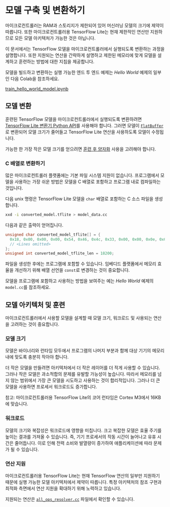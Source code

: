 # 모델 구축 및 변환하기

마이크로컨트롤러는 RAM과 스토리지가 제한되어 있어 머신러닝 모델의 크기에 제약이 따릅니다. 또한 마이크로컨트롤러용 TensorFlow Lite는 현재 제한적인 연산만 지원하므로 모든 모델 아키텍처가 가능한 것은 아닙니다.

이 문서에서는 TensorFlow 모델을 마이크로컨트롤러에서 실행되도록 변환하는 과정을 설명합니다. 또한 지원되는 연산을 간략하게 설명하고 제한된 메모리에 맞게 모델을 설계하고 훈련하는 방법에 대한 지침을 제공합니다.

모델을 빌드하고 변환하는 실행 가능한 엔드 투 엔드 예제는 *Hello World* 예제의 일부인 다음 Colab을 참조하세요.

<a class="button button-primary" href="https://colab.research.google.com/github/tensorflow/tensorflow/blob/master/tensorflow/lite/micro/examples/hello_world/train/train_hello_world_model.ipynb">train_hello_world_model.ipynb</a>

## 모델 변환

훈련된 TensorFlow 모델을 마이크로컨트롤러에서 실행되도록 변환하려면 [TensorFlow Lite 변환기 Python API](https://www.tensorflow.org/lite/convert/)를 사용해야 합니다. 그러면 모델이 [`FlatBuffer`](https://google.github.io/flatbuffers/)로 변환되어 모델 크기가 줄어들고 TensorFlow Lite 연산을 사용하도록 모델이 수정됩니다.

가능한 한 가장 작은 모델 크기를 얻으려면 [훈련 후 양자화](https://www.tensorflow.org/lite/performance/post_training_quantization) 사용을 고려해야 합니다.

### C 배열로 변환하기

많은 마이크로컨트롤러 플랫폼에는 기본 파일 시스템 지원이 없습니다. 프로그램에서 모델을 사용하는 가장 쉬운 방법은 모델을 C 배열로 포함하고 프로그램 내로 컴파일하는 것입니다.

다음 unix 명령은 TensorFlow Lite 모델을 `char` 배열로 포함하는 C 소스 파일을 생성합니다.

```bash
xxd -i converted_model.tflite > model_data.cc
```

다음과 같은 출력이 얻어집니다.

```c
unsigned char converted_model_tflite[] = {
  0x18, 0x00, 0x00, 0x00, 0x54, 0x46, 0x4c, 0x33, 0x00, 0x00, 0x0e, 0x00,
  // <Lines omitted>
};
unsigned int converted_model_tflite_len = 18200;
```

파일을 생성한 후에는 프로그램에 포함할 수 있습니다. 임베디드 플랫폼에서 메모리 효율을 개선하기 위해 배열 선언을 `const`로 변경하는 것이 중요합니다.

모델을 프로그램에 포함하고 사용하는 방법을 보여주는 예는 <em>Hello World</em> 예제의 <a><code>model.cc</code></a>를 참조하세요.

## 모델 아키텍처 및 훈련

마이크로컨트롤러에서 사용할 모델을 설계할 때 모델 크기, 워크로드 및 사용되는 연산을 고려하는 것이 중요합니다.

### 모델 크기

모델은 바이너리와 런타임 모두에서 프로그램의 나머지 부분과 함께 대상 기기의 메모리 내에 맞도록 충분히 작아야 합니다.

더 작은 모델을 만들려면 아키텍처에서 더 작은 레이어를 더 적게 사용할 수 있습니다. 그러나 작은 모델은 과소적합의 문제를 유발할 가능성이 높습니다. 따라서 메모리를 넘지 않는 범위에서 가장 큰 모델을 시도하고 사용하는 것이 합리적입니다. 그러나 더 큰 모델을 사용하면 프로세서 워크로드도 증가합니다.

참고: 마이크로컨트롤러용 TensorFlow Lite의 코어 런타임은 Cortex M3에서 16KB에 맞습니다.

### 워크로드

모델의 크기와 복잡성은 워크로드에 영향을 미칩니다. 크고 복잡한 모델은 효율 주기를 높이는 결과를 가져올 수 있습니다. 즉, 기기 프로세서의 작동 시간이 늘어나고 유휴 시간은 줄어듭니다. 이로 인해 전력 소비와 발열량이 증가하여 애플리케이션에 따라 문제가 될 수 있습니다.

### 연산 지원

마이크로컨트롤러용 TensorFlow Lite는 현재 TensorFlow 연산의 일부만 지원하기 때문에 실행 가능한 모델 아키텍처에서 제약이 따릅니다. 특정 아키텍처의 참조 구현과 최적화 측면에서 연산 지원을 확대하기 위해 노력하고 있습니다.

지원되는 연산은 [`all_ops_resolver.cc`](https://github.com/tensorflow/tensorflow/blob/master/tensorflow/lite/micro/all_ops_resolver.cc) 파일에서 확인할 수 있습니다.
